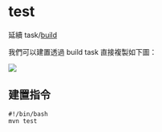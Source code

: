 test
====

延續 task/[build](./build.md)

我們可以建置透過 build task 直接複製如下圖：

![](../images/test/addTestTask.png)

建置指令
--------

```
#!/bin/bash
mvn test
```
